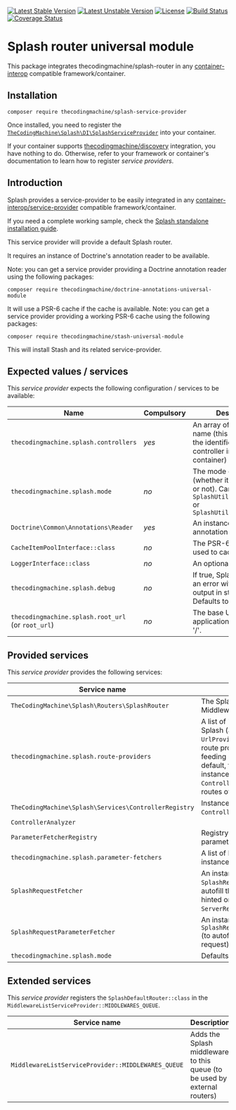 [![Latest Stable Version](https://poser.pugx.org/thecodingmachine/splash-service-provider/v/stable)](https://packagist.org/packages/thecodingmachine/splash-service-provider)
[![Latest Unstable Version](https://poser.pugx.org/thecodingmachine/splash-service-provider/v/unstable)](https://packagist.org/packages/thecodingmachine/splash-service-provider)
[![License](https://poser.pugx.org/thecodingmachine/splash-service-provider/license)](https://packagist.org/packages/thecodingmachine/splash-service-provider)
[![Build Status](https://travis-ci.org/thecodingmachine/splash-service-provider.svg?branch=master)](https://travis-ci.org/thecodingmachine/splash-service-provider)
[![Coverage Status](https://coveralls.io/repos/thecodingmachine/splash-service-provider/badge.svg?branch=master&service=github)](https://coveralls.io/github/thecodingmachine/splash-service-provider?branch=master)

# Splash router universal module

This package integrates thecodingmachine/splash-router in any [container-interop](https://github.com/container-interop/service-provider) compatible framework/container.

## Installation

```
composer require thecodingmachine/splash-service-provider
```

Once installed, you need to register the [`TheCodingMachine\Splash\DI\SplashServiceProvider`](src/SplashServiceProvider.php) into your container.

If your container supports [thecodingmachine/discovery](https://github.com/thecodingmachine/discovery) integration, you have nothing to do. Otherwise, refer to your framework or container's documentation to learn how to register *service providers*.

## Introduction

Splash provides a service-provider to be easily integrated in any [container-interop/service-provider](https://github.com/container-interop/service-provider) compatible framework/container.

If you need a complete working sample, check the [Splash standalone installation guide](https://thecodingmachine.github.io/splash-router/doc/install/standalone.html).

This service provider will provide a default Splash router.
 
It requires an instance of Doctrine's annotation reader to be available.

Note: you can get a service provider providing a Doctrine annotation reader using the following packages:
 
```
composer require thecodingmachine/doctrine-annotations-universal-module
```

It will use a PSR-6 cache if the cache is available.
Note: you can get a service provider providing a working PSR-6 cache using the following packages:
 
```
composer require thecodingmachine/stash-universal-module
```

This will install Stash and its related service-provider.

## Expected values / services

This *service provider* expects the following configuration / services to be available:

| Name                        | Compulsory | Description                            |
|-----------------------------|------------|----------------------------------------|
| `thecodingmachine.splash.controllers`              | *yes*      | An array of controller name (this is the name of the identifier of the controller in the container) |
| `thecodingmachine.splash.mode`              | *no*      | The mode of Splash (whether it allows output or not). Can be `SplashUtils::MODE_STRICT` or `SplashUtils::MODE_WEAK` |
| `Doctrine\Common\Annotations\Reader`  | *yes*       | An instance of Doctrine's annotation reader.  |
| `CacheItemPoolInterface::class`  | *no*       | The PSR-6 cache pool used to cache the routes  |
| `LoggerInterface::class`  | *no*       | An optional PSR-3 logger |
| `thecodingmachine.splash.debug`  | *no*       | If true, Splash will display an error with the 'echoed' output in strict mode. Defaults to true. |
| `thecodingmachine.splash.root_url` (or `root_url`)  | *no*       | The base URL of the application. Defaults to '/'. |


## Provided services

This *service provider* provides the following services:

| Service name                | Description                          |
|-----------------------------|--------------------------------------|
| `TheCodingMachine\Splash\Routers\SplashRouter`              | The Splash PSR-15 Middleware |
| `thecodingmachine.splash.route-providers`              | A list of "route providers" for Splash (an array of `UrlProviderInterface`). Each route provider is in charge of feeding routes to Splash. By default, this array contains an instance of the `ControllerRegistry` that scans routes of the controllers. |
| `TheCodingMachine\Splash\Services\ControllerRegistry`              | Instance of `ControllerRegistry`.  |
| `ControllerAnalyzer`              |  |
| `ParameterFetcherRegistry`              | Registry class referencing all parameter fetchers |
| `thecodingmachine.splash.parameter-fetchers`              | A list of ParameterFetcher instances |
| `SplashRequestFetcher`              | An instance of `SplashRequestFetcher` (to autofill the attributes type-hinted on the `ServerRequestInterface`) |
| `SplashRequestParameterFetcher`              | An instance of `SplashRequestParameterFetcher` (to autofill attributes from the request) |
| `thecodingmachine.splash.mode`              | Defaults to strict mode |


## Extended services

This *service provider* registers the `SplashDefaultRouter::class` in the `MiddlewareListServiceProvider::MIDDLEWARES_QUEUE`.

| Service name                | Description                          |
|-----------------------------|--------------------------------------|
| `MiddlewareListServiceProvider::MIDDLEWARES_QUEUE`  | Adds the Splash middleware to this queue (to be used by external routers)  |
